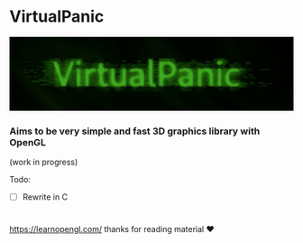 # VirtualPanic
![](https://raw.githubusercontent.com/331uw13/VirtualPanic/master/Images/virtualpanic-art-2.jpg)


### Aims to be very simple and fast 3D graphics library with OpenGL
(work in progress)

Todo:

- [ ]  Rewrite in C

# 

https://learnopengl.com/  thanks for reading material :heart:
